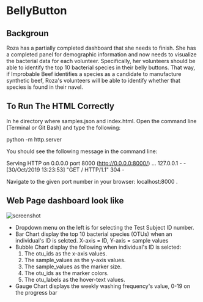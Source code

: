 # BellyButton

## Backgroun
Roza has a partially completed dashboard that she needs to finish. She has a completed panel for demographic information and now needs to visualize the bacterial data for each volunteer. Specifically, her volunteers should be able to identify the top 10 bacterial species in their belly buttons. That way, if Improbable Beef identifies a species as a candidate to manufacture synthetic beef, Roza's volunteers will be able to identify whether that species is found in their navel.

## To Run The HTML Correctly
In he directory where samples.json and index.html. Open the command line (Terminal or Git Bash) and type the following:

  python -m http.server
  
You should see the following message in the command line:

  Serving HTTP on 0.0.0.0 port 8000 (http://0.0.0.0:8000/) ...
  127.0.0.1 - - [30/Oct/2019 13:23:53] "GET / HTTP/1.1" 304 -
  
Navigate to the given port number in your browser: localhost:8000 .

## Web Page dashboard look like
![screenshot]()

* Dropdown menu on the left is for selecting the Test Subject ID number.
* Bar Chart display the top 10 bacterial species (OTUs) when an individual's ID is selcted. X-axis = ID, Y-axis = sample values
* Bubble Chart display the following when individual's ID is selcted:
  1. The otu_ids as the x-axis values.
  2. The sample_values as the y-axis values.
  3. The sample_values as the marker size.
  4. The otu_ids as the marker colors.
  5. The otu_labels as the hover-text values.
* Gauge Chart displays the weekly washing frequency's value, 0-19 on the progress bar
